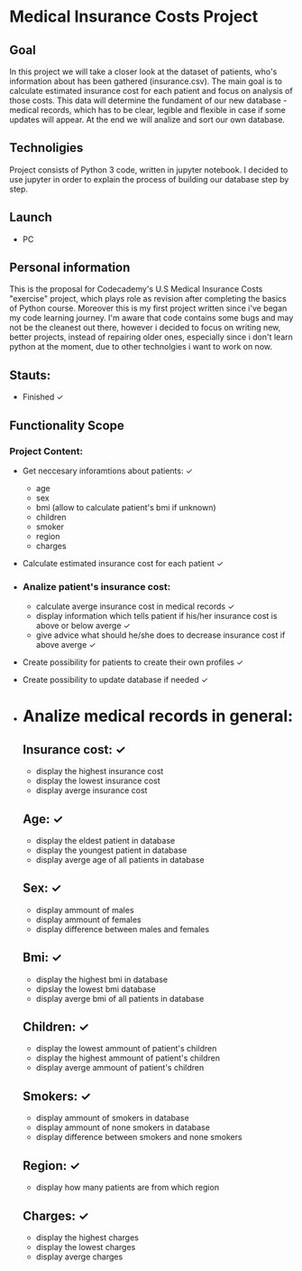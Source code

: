 # Medical Insurance Costs Project

## Goal
In this project we will take a closer look at the dataset of patients, who's information about has been gathered (insurance.csv). The main goal is to calculate estimated insurance cost for each patient and focus on analysis of those costs. This data will determine the fundament of our new database - medical records, which has to be clear, legible and flexible in case if some updates will appear. At the end we will analize and sort our own database.

## Technoligies
Project consists of Python 3 code, written in jupyter notebook. I decided to use jupyter in order to explain the process of building our database step by step.

## Launch
* PC 

## Personal information
This is the proposal for Codecademy's U.S Medical Insurance Costs "exercise" project, which plays role as revision after completing the basics of Python course. Moreover this is my first project written since i've began my code learning journey. I'm aware that code contains some bugs and may not be the cleanest out there, however i decided to focus on writing new, better projects, instead of repairing older ones, especially since i don't learn python at the moment, due to other technolgies i want to work on now.

## Stauts:
* Finished  ✓

## Functionality Scope

### Project Content:
* Get neccesary inforamtions about patients: ✓
    * age
    * sex
    * bmi  (allow to calculate patient's bmi if unknown)
    * children
    * smoker
    * region
    * charges

* Calculate estimated insurance cost for each patient ✓

* ### Analize patient's insurance cost:
    * calculate averge insurance cost in medical records ✓
    * display information which tells patient if his/her insurance cost is above or below averge ✓
    * give advice what should he/she does to decrease insurance cost if above averge ✓

* Create possibility for patients to create their own profiles ✓

* Create possibility to update database if needed ✓

* # Analize medical records in general:
    ## Insurance cost: ✓
    * display the highest insurance cost
    * display the lowest insurance cost
    * display averge insurance cost

    ## Age: ✓
    * display the eldest patient in database
    * display the youngest patient in database
    * display averge age of all patients in database

    ## Sex: ✓
    * display ammount of males
    * display ammount of females
    * display difference between males and females

    ## Bmi: ✓
    * display the highest bmi in database
    * dipslay the lowest bmi database
    * display averge bmi of all patients in database

    ## Children: ✓
    * display the lowest ammount of patient's children 
    * display the highest ammount of patient's children 
    * display averge ammount of patient's children 

    ## Smokers: ✓
    * display ammount of smokers in database
    * display ammount of none smokers in database
    * display difference between smokers and none smokers

    ## Region: ✓
    * display how many patients are from which region

    ## Charges: ✓
    * display the highest charges
    * display the lowest charges
    * display averge charges